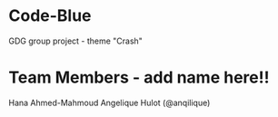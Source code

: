# Code-Blue
GDG group project - theme "Crash" 

# Team Members - add name here!!
Hana Ahmed-Mahmoud 
Angelique Hulot (@anqilique)

